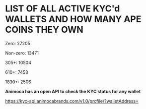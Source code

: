# LIST OF ALL ACTIVE KYC'd WALLETS AND HOW MANY APE COINS THEY OWN

Zero: 27205

Non-zero: 13471

305+: 10504

610+: 7458

1830+: 2506

**Animoca has an open API to check the KYC status for any wallet**

https://kyc-api.animocabrands.com/v1.0/profile/?walletAddress=